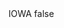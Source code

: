 <?xml version="1.0" encoding="UTF-8"?>
<CustomMetadata xmlns="http://soap.sforce.com/2006/04/metadata">
    <label>IOWA</label>
    <protected>false</protected>
</CustomMetadata>
